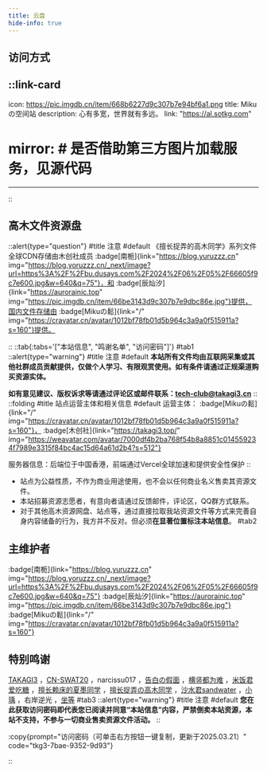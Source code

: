 ```yaml
---
title: 云盘
hide-info: true
---
```


## 访问方式

::link-card
---
icon: https://pic.imgdb.cn/item/668b6227d9c307b7e94bf6a1.png
title: Mikuの空间站
description: 心有多宽，世界就有多远。
link: "https://al.sotkg.com"
# mirror: # 是否借助第三方图片加载服务，见源代码
---
::

## 高木文件资源盘

::alert{type="question"}
#title
注意
#default
《擅长捉弄的高木同学》系列文件全球CDN存储由木创社成员 :badge[南栀]{link="https://blog.yuruzzz.cn" img="https://blog.yoruzzz.cn/_next/image?url=https%3A%2F%2Fbu.dusays.com%2F2024%2F06%2F05%2F66605f9c7e600.jpg&w=640&q=75"}，和 :badge[辰灿汐]{link="https://aurorainic.top" img="https://pic.imgdb.cn/item/66be3143d9c307b7e9dbc86e.jpg"}提供，国内文件存储由 :badge[Mikuの鬆]{link="/" img="https://cravatar.cn/avatar/1012bf78fb01d5b964c3a9a0f515911a?s=160"}提供。

::
::tab{:tabs='["本站信息", "鸣谢名单", "访问密码"]'}
#tab1
::alert{type="warning"}
#title
注意
#default
**本站所有文件均由互联网采集或其他社群成员贡献提供，仅做个人学习、有限观赏使用。如有条件请通过正规渠道购买资源实体。**

**如有意见建议、版权诉求等请通过评论区或邮件联系：[tech-club@takagi3.cn](mailto:tech-club@takagi3.cn)**
::
::folding
#title
站点运营主体和相关信息
#default
运营主体： :badge[Mikuの鬆]{link="/" img="https://cravatar.cn/avatar/1012bf78fb01d5b964c3a9a0f515911a?s=160"}， :badge[木创社]{link="https://takagi3.top/" img="https://weavatar.com/avatar/7000df4b2ba768f54b8a8851c014559234f7989e3315f84bc4ac15d64a61d2b4?s=512"}

服务器信息：后端位于中国香港，前端通过Vercel全球加速和提供安全性保护
::
- 站点为公益性质，不作为商业用途使用，也不会以任何商业名义售卖其资源文件。
- 本站招募资源志愿者，有意向者请通过反馈邮件，评论区，QQ群方式联系。
- 对于其他高木资源网盘、站点等，通过直接拉取我站资源文件等方式来完善自身内容储备的行为，我方并不反对。但必须**在显著位置标注本站信息**。
#tab2
## 主维护者
:badge[南栀]{link="https://blog.yuruzzz.cn" img="https://blog.yoruzzz.cn/_next/image?url=https%3A%2F%2Fbu.dusays.com%2F2024%2F06%2F05%2F66605f9c7e600.jpg&w=640&q=75"}
:badge[辰灿汐]{link="https://aurorainic.top" img="https://pic.imgdb.cn/item/66be3143d9c307b7e9dbc86e.jpg"} 
:badge[Mikuの鬆]{link="/" img="https://cravatar.cn/avatar/1012bf78fb01d5b964c3a9a0f515911a?s=160"}
## 特别鸣谢
   [TAKAGI3](https://space.bilibili.com/517104324)  ，[CN-SWAT20](https://space.bilibili.com/23691686)  ，narcissu017  ，[告白の假面](https://space.bilibili.com/17763935)  ，[横竖都为难](https://space.bilibili.com/436044923)  ，[米饭君爱吃糖](https://space.bilibili.com/271246992)  ，[擅长赖床的夏墨同学](https://space.bilibili.com/354522608)  ，[擅长捉弄の高木同学](https://space.bilibili.com/2709173)  ，[沙水君sandwater](https://space.bilibili.com/687160102)  ，[小瑀](https://space.bilibili.com/1229191353)  ，右岸逆光  ，[坐等](https://space.bilibili.com/1121247935)
#tab3
::alert{type="warning"}
#title
注意
#default
**您在此获取访问密码即代表您已阅读并同意“本站信息”内容，严禁倒卖本站资源，本站不支持，不参与一切商业售卖资源文件活动。**
::

:copy{prompt="访问密码（可单击右方按钮一键复制，更新于2025.03.21）" code="tkg3-7bae-9352-9d93"} 

::
